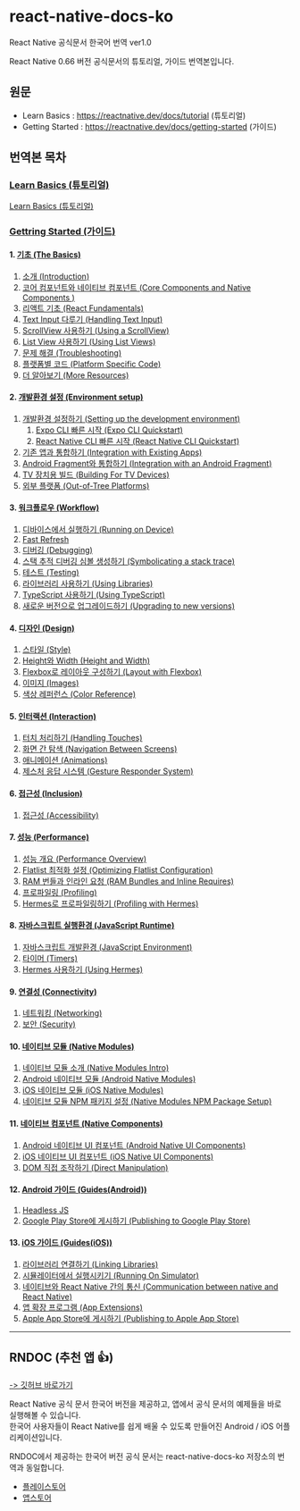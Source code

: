 # react-native-docs-ko
React Native 공식문서 한국어 번역 ver1.0

React Native 0.66 버전 공식문서의 튜토리얼, 가이드 번역본입니다. 


## 원문
- Learn Basics : https://reactnative.dev/docs/tutorial (튜토리얼)
- Getting Started : https://reactnative.dev/docs/getting-started (가이드)  


## 번역본 목차

### [Learn Basics (튜토리얼)](https://github.com/dev-seomoon/react-native-docs-ko/blob/main/learn-basics.md)
[Learn Basics (튜토리얼)](https://github.com/dev-seomoon/react-native-docs-ko/blob/main/learn-basics.md)

### [Gettring Started (가이드)](https://github.com/dev-seomoon/react-native-docs-ko/tree/main/getting-started)
#### 1. [기초 (The Basics)](https://github.com/dev-seomoon/react-native-docs-ko/tree/main/getting-started/1.The-Basics)  
1. [소개 (Introduction)](https://github.com/dev-seomoon/react-native-docs-ko/blob/main/getting-started/1.The-Basics/1.Introduction.md)
2. [코어 컴포넌트와 네이티브 컴포넌트 (Core Components and Native Components )](https://github.com/dev-seomoon/react-native-docs-ko/blob/main/getting-started/1.The-Basics/2.Core-Components-and-Native-Components.md)
3. [리액트 기초 (React Fundamentals)](https://github.com/dev-seomoon/react-native-docs-ko/blob/main/getting-started/1.The-Basics/3.React-Fundamentals.md)
4. [Text Input 다루기 (Handling Text Input)](https://github.com/dev-seomoon/react-native-docs-ko/blob/main/getting-started/1.The-Basics/4.Handling-Text-Input.md)
5. [ScrollView 사용하기 (Using a ScrollView)](https://github.com/dev-seomoon/react-native-docs-ko/blob/main/getting-started/1.The-Basics/5.Using-a-ScrollView.md)
6. [List View 사용하기 (Using List Views)](https://github.com/dev-seomoon/react-native-docs-ko/blob/main/getting-started/1.The-Basics/6.Using-List-Views.md)
7. [문제 해결 (Troubleshooting)](https://github.com/dev-seomoon/react-native-docs-ko/blob/main/getting-started/1.The-Basics/7.Troubleshooting.md)
8. [플랫폼별 코드 (Platform Specific Code)](https://github.com/dev-seomoon/react-native-docs-ko/blob/main/getting-started/1.The-Basics/8.Platform-Specific-Code.md)
9. [더 알아보기 (More Resources)](https://github.com/dev-seomoon/react-native-docs-ko/blob/main/getting-started/1.The-Basics/9.More-Resources.md) 


#### 2. [개발환경 설정 (Environment setup)](https://github.com/dev-seomoon/react-native-docs-ko/tree/main/getting-started/2.Environment-setup)
1. [개발환경 설정하기 (Setting up the development environment)](https://github.com/dev-seomoon/react-native-docs-ko/tree/main/getting-started/2.Environment-setup/1.Setting-up-the-development-environment)
    1. [Expo CLI 빠른 시작 (Expo CLI Quickstart)](https://github.com/dev-seomoon/react-native-docs-ko/blob/main/getting-started/2.Environment-setup/1.Setting-up-the-development-environment/Expo-CLI-Quickstart.md)
    2. [React Native CLI 빠른 시작 (React Native CLI Quickstart)](https://github.com/dev-seomoon/react-native-docs-ko/tree/main/getting-started/2.Environment-setup/1.Setting-up-the-development-environment/React-Native-CLI-Quickstart)
3. [기존 앱과 통합하기 (Integration with Existing Apps)](https://github.com/dev-seomoon/react-native-docs-ko/tree/main/getting-started/2.Environment-setup/2.Integration-with-Existing-Apps)
4. [Android Fragment와 통합하기 (Integration with an Android Fragment)](https://github.com/dev-seomoon/react-native-docs-ko/blob/main/getting-started/2.Environment-setup/3.Integration-with-an-Android-Fragment.md)
5. [TV 장치용 빌드 (Building For TV Devices)](https://github.com/dev-seomoon/react-native-docs-ko/tree/main/getting-started/2.Environment-setup/4.Building-For-TV-Devices)
6. [외부 플랫폼 (Out-of-Tree Platforms)](https://github.com/dev-seomoon/react-native-docs-ko/blob/main/getting-started/2.Environment-setup/5.Out-of-Tree_Platforms.md)

#### 3. [워크플로우 (Workflow)](https://github.com/dev-seomoon/react-native-docs-ko/tree/main/getting-started/3.Workflow)
1. [디바이스에서 실행하기 (Running on Device)](https://github.com/dev-seomoon/react-native-docs-ko/tree/main/getting-started/3.Workflow/1.Running-On-Device)
2. [Fast Refresh](https://github.com/dev-seomoon/react-native-docs-ko/blob/main/getting-started/3.Workflow/2.Fast-Refresh.md)
3. [디버깅 (Debugging)](https://github.com/dev-seomoon/react-native-docs-ko/blob/main/getting-started/3.Workflow/3.Debugging.md)
4. [스택 추적 디버깅 심볼 생성하기 (Symbolicating a stack trace)](https://github.com/dev-seomoon/react-native-docs-ko/blob/main/getting-started/3.Workflow/4.Symbolicating-a-stack-trace.md)
5. [테스트 (Testing)](https://github.com/dev-seomoon/react-native-docs-ko/blob/main/getting-started/3.Workflow/5.Testing.md)
6. [라이브러리 사용하기 (Using Libraries)](https://github.com/dev-seomoon/react-native-docs-ko/blob/main/getting-started/3.Workflow/6.Using-Libraries.md)
7. [TypeScript 사용하기 (Using TypeScript)](https://github.com/dev-seomoon/react-native-docs-ko/blob/main/getting-started/3.Workflow/7.Using-TypeScript.md)
8. [새로운 버전으로 업그레이드하기 (Upgrading to new versions)](https://github.com/dev-seomoon/react-native-docs-ko/blob/main/getting-started/3.Workflow/8.Upgrading-to-new-versions.md)

#### 4. [디자인 (Design)](https://github.com/dev-seomoon/react-native-docs-ko/tree/main/getting-started/4.Design)
1. [스타일 (Style)](https://github.com/dev-seomoon/react-native-docs-ko/blob/main/getting-started/4.Design/1.Style.md)
2. [Height와 Width (Height and Width)](https://github.com/dev-seomoon/react-native-docs-ko/blob/main/getting-started/4.Design/2.Height-and-Width.md)
3. [Flexbox로 레이아웃 구성하기 (Layout with Flexbox)](https://github.com/dev-seomoon/react-native-docs-ko/blob/main/getting-started/4.Design/3.Layout-with-Flexbox.md)
4. [이미지 (Images)](https://github.com/dev-seomoon/react-native-docs-ko/blob/main/getting-started/4.Design/4.Images.md)
5. [색상 레퍼런스 (Color Reference)](https://github.com/dev-seomoon/react-native-docs-ko/blob/main/getting-started/4.Design/5.Color-Reference.md)


#### 5. [인터랙션 (Interaction)](https://github.com/dev-seomoon/react-native-docs-ko/tree/main/getting-started/5.Interaction)
1. [터치 처리하기 (Handling Touches)](https://github.com/dev-seomoon/react-native-docs-ko/blob/main/getting-started/5.Interaction/1.Handling-Touches.md)
2. [화면 간 탐색 (Navigation Between Screens)](https://github.com/dev-seomoon/react-native-docs-ko/blob/main/getting-started/5.Interaction/2.Navigating-Between-Screens.md)
3. [애니메이션 (Animations)](https://github.com/dev-seomoon/react-native-docs-ko/blob/main/getting-started/5.Interaction/3.Animations.md)
4. [제스처 응답 시스템 (Gesture Responder System)](https://github.com/dev-seomoon/react-native-docs-ko/blob/main/getting-started/5.Interaction/4.Gesture-Responder-System.md)



#### 6. [접근성 (Inclusion)](https://github.com/dev-seomoon/react-native-docs-ko/tree/main/getting-started/6.Inclusion)
1. [접근성 (Accessibility)](https://github.com/dev-seomoon/react-native-docs-ko/blob/main/getting-started/6.Inclusion/1.Accessibility.md)



#### 7. [성능 (Performance)](https://github.com/dev-seomoon/react-native-docs-ko/tree/main/getting-started/7.Performance)
1. [성능 개요 (Performance Overview)](https://github.com/dev-seomoon/react-native-docs-ko/blob/main/getting-started/7.Performance/1.Performance-Overview.md)
2. [Flatlist 최적화 설정 (Optimizing Flatlist Configuration)](https://github.com/dev-seomoon/react-native-docs-ko/blob/main/getting-started/7.Performance/2.Optimizing-Flatlist-Configuration.md)
3. [RAM 번들과 인라인 요청 (RAM Bundles and Inline Requires)](https://github.com/dev-seomoon/react-native-docs-ko/blob/main/getting-started/7.Performance/3.RAM-Bundles-and-Inline-Requires.md)
4. [프로파일링 (Profiling)](https://github.com/dev-seomoon/react-native-docs-ko/blob/main/getting-started/7.Performance/4.Profiling.md)
5. [Hermes로 프로파일링하기 (Profiling with Hermes)](https://github.com/dev-seomoon/react-native-docs-ko/blob/main/getting-started/7.Performance/5.Profiling-with-Hermes.md)



#### 8. [자바스크립트 실행환경 (JavaScript Runtime)](https://github.com/dev-seomoon/react-native-docs-ko/tree/main/getting-started/8.JavaScript-Runtime)
1. [자바스크립트 개발환경 (JavaScript Environment)](https://github.com/dev-seomoon/react-native-docs-ko/blob/main/getting-started/8.JavaScript-Runtime/1.JavaScript-Environment.md)
2. [타이머 (Timers)](https://github.com/dev-seomoon/react-native-docs-ko/blob/main/getting-started/8.JavaScript-Runtime/2.Timers.md)
3. [Hermes 사용하기 (Using Hermes)](https://github.com/dev-seomoon/react-native-docs-ko/blob/main/getting-started/8.JavaScript-Runtime/3.Using-Hermes.md)



#### 9. [연결성 (Connectivity)](https://github.com/dev-seomoon/react-native-docs-ko/tree/main/getting-started/9.Connectivity)
1. [네트워킹 (Networking)](https://github.com/dev-seomoon/react-native-docs-ko/blob/main/getting-started/9.Connectivity/1.Networking.md)
2. [보안 (Security)](https://github.com/dev-seomoon/react-native-docs-ko/blob/main/getting-started/9.Connectivity/2.Security.md)



#### 10. [네이티브 모듈 (Native Modules)](https://github.com/dev-seomoon/react-native-docs-ko/tree/main/getting-started/10.Native-Modules)
1. [네이티브 모듈 소개 (Native Modules Intro)](https://github.com/dev-seomoon/react-native-docs-ko/blob/main/getting-started/10.Native-Modules/1.Native-Modules-Intro.md)
2. [Android 네이티브 모듈 (Android Native Modules)](https://github.com/dev-seomoon/react-native-docs-ko/blob/main/getting-started/10.Native-Modules/2.Android-Native-Modules.md)
3. [iOS 네이티브 모듈 (iOS Native Modules)](https://github.com/dev-seomoon/react-native-docs-ko/blob/main/getting-started/10.Native-Modules/3.iOS-Native-Modules.md)
4. [네이티브 모듈 NPM 패키지 설정 (Native Modules NPM Package Setup)](https://github.com/dev-seomoon/react-native-docs-ko/blob/main/getting-started/10.Native-Modules/4.Native-Modules-NPM-Package-Setup.md)



#### 11. [네이티브 컴포넌트 (Native Components)](https://github.com/dev-seomoon/react-native-docs-ko/tree/main/getting-started/11.Native-Components)
1. [Android 네이티브 UI 컴포넌트 (Android Native UI Components)](https://github.com/dev-seomoon/react-native-docs-ko/blob/main/getting-started/11.Native-Components/1.Android-Native-UI-Components.md)
2. [iOS 네이티브 UI 컴포넌트 (iOS Native UI Components)](https://github.com/dev-seomoon/react-native-docs-ko/blob/main/getting-started/11.Native-Components/2.iOS-Native-UI-Components.md)
3. [DOM 직접 조작하기 (Direct Manipulation)](https://github.com/dev-seomoon/react-native-docs-ko/blob/main/getting-started/11.Native-Components/3.Direct-Manipulation.md)



#### 12. [Android 가이드 (Guides(Android))](https://github.com/dev-seomoon/react-native-docs-ko/tree/main/getting-started/12.Guides-Android)
1. [Headless JS](https://github.com/dev-seomoon/react-native-docs-ko/blob/main/getting-started/12.Guides-Android/1.Headless-JS.md)
2. [Google Play Store에 게시하기 (Publishing to Google Play Store)](https://github.com/dev-seomoon/react-native-docs-ko/blob/main/getting-started/12.Guides-Android/2.Publishing-to-Google-Play-Store.md)


#### 13. [iOS 가이드 (Guides(iOS))](https://github.com/dev-seomoon/react-native-docs-ko/tree/main/getting-started/13.Guides-iOS)
1. [라이브러리 연결하기 (Linking Libraries)](https://github.com/dev-seomoon/react-native-docs-ko/blob/main/getting-started/13.Guides-iOS/1.Linking-Libraries.md)
2. [시뮬레이터에서 실행시키기 (Running On Simulator)](https://github.com/dev-seomoon/react-native-docs-ko/blob/main/getting-started/13.Guides-iOS/2.Running-On-Simulator.md)
3. [네이티브와 React Native 간의 통신 (Communication between native and React Native)](https://github.com/dev-seomoon/react-native-docs-ko/blob/main/getting-started/13.Guides-iOS/3.Communication-between-native-and-React-Native.md)
4. [앱 확장 프로그램 (App Extensions)](https://github.com/dev-seomoon/react-native-docs-ko/blob/main/getting-started/13.Guides-iOS/4.App-Extensions.md)
5. [Apple App Store에 게시하기 (Publishing to Apple App Store)](https://github.com/dev-seomoon/react-native-docs-ko/blob/main/getting-started/13.Guides-iOS/5.Publishing-to-Apple-App-Store.md)
  
  


---

## RNDOC (추천 앱 👍)
[-> 깃허브 바로가기](https://github.com/React-Native-docs/React-Native-docs)

React Native 공식 문서 한국어 버전을 제공하고, 앱에서 공식 문서의 예제들을 바로 실행해볼 수 있습니다.  
한국어 사용자들이 React Native를 쉽게 배울 수 있도록 만들어진 Android / iOS 어플리케이션입니다.  

RNDOC에서 제공하는 한국어 버전 공식 문서는 react-native-docs-ko 저장소의 번역과 동일합니다. 

- [플레이스토어](https://play.google.com/store/apps/details?id=com.hyuna.rnproject)
- [앱스토어](https://fnd.io/#/kr/ios-universal-app/1570059041-rndoc-by-minsung-kim)
